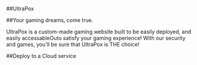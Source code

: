 ##UltraPox

##Your gaming dreams, come true.

UltraPox is a custom-made gaming website built to be easily deployed, and easily accessableOuto satisfy your gaming experience!
With our security and games, you'll be sure that UltraPox is THE choice!

##Deploy to a Cloud service
